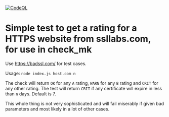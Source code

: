 [![CodeQL](https://github.com/MarcProe/node_check_mk_ssl/actions/workflows/codeql-analysis.yml/badge.svg)](https://github.com/MarcProe/node_check_mk_ssl/actions/workflows/codeql-analysis.yml)
# Simple test to get a rating for a HTTPS website from ssllabs.com, for use in check_mk

Use https://badssl.com/ for test cases.

Usage: `node index.js host.com n`

The check will return `OK` for any `A` rating, `WARN` for any `B` rating and `CRIT` for any other rating.
The test will return `CRIT` if any certificate will expire in less than `n` days. Default is 7.

This whole thing is not very sophisticated and will fail miserably if given bad parameters and most likely in a lot of other cases.
